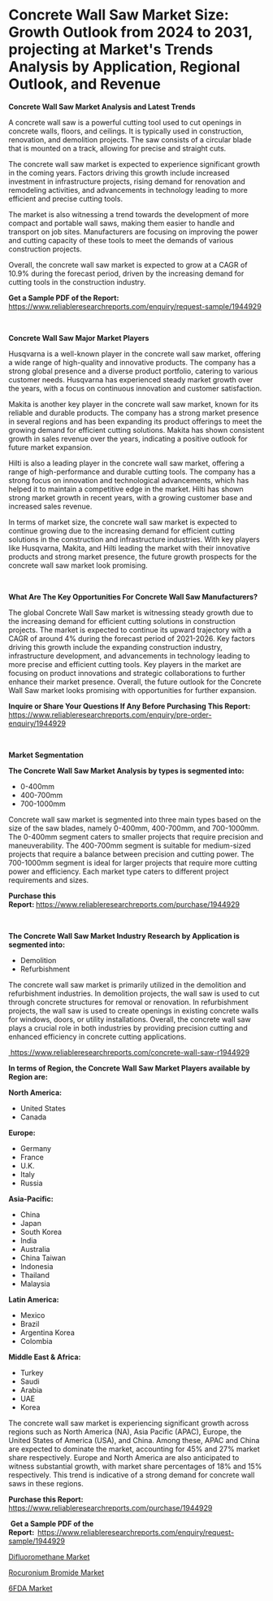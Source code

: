 <p><h1>Concrete Wall Saw Market Size: Growth Outlook from 2024 to 2031, projecting at Market's Trends Analysis by Application, Regional Outlook, and Revenue</h1></p><p><strong>Concrete Wall Saw Market Analysis and Latest Trends</strong></p>
<p><p>A concrete wall saw is a powerful cutting tool used to cut openings in concrete walls, floors, and ceilings. It is typically used in construction, renovation, and demolition projects. The saw consists of a circular blade that is mounted on a track, allowing for precise and straight cuts.</p><p>The concrete wall saw market is expected to experience significant growth in the coming years. Factors driving this growth include increased investment in infrastructure projects, rising demand for renovation and remodeling activities, and advancements in technology leading to more efficient and precise cutting tools.</p><p>The market is also witnessing a trend towards the development of more compact and portable wall saws, making them easier to handle and transport on job sites. Manufacturers are focusing on improving the power and cutting capacity of these tools to meet the demands of various construction projects.</p><p>Overall, the concrete wall saw market is expected to grow at a CAGR of 10.9% during the forecast period, driven by the increasing demand for cutting tools in the construction industry.</p></p>
<p><strong>Get a Sample PDF of the Report:&nbsp;</strong> <a href="https://www.reliableresearchreports.com/enquiry/request-sample/1944929">https://www.reliableresearchreports.com/enquiry/request-sample/1944929</a></p>
<p>&nbsp;</p>
<p><strong>Concrete Wall Saw Major Market Players</strong></p>
<p><p>Husqvarna is a well-known player in the concrete wall saw market, offering a wide range of high-quality and innovative products. The company has a strong global presence and a diverse product portfolio, catering to various customer needs. Husqvarna has experienced steady market growth over the years, with a focus on continuous innovation and customer satisfaction.</p><p>Makita is another key player in the concrete wall saw market, known for its reliable and durable products. The company has a strong market presence in several regions and has been expanding its product offerings to meet the growing demand for efficient cutting solutions. Makita has shown consistent growth in sales revenue over the years, indicating a positive outlook for future market expansion.</p><p>Hilti is also a leading player in the concrete wall saw market, offering a range of high-performance and durable cutting tools. The company has a strong focus on innovation and technological advancements, which has helped it to maintain a competitive edge in the market. Hilti has shown strong market growth in recent years, with a growing customer base and increased sales revenue.</p><p>In terms of market size, the concrete wall saw market is expected to continue growing due to the increasing demand for efficient cutting solutions in the construction and infrastructure industries. With key players like Husqvarna, Makita, and Hilti leading the market with their innovative products and strong market presence, the future growth prospects for the concrete wall saw market look promising.</p></p>
<p>&nbsp;</p>
<p><strong>What Are The Key Opportunities For Concrete Wall Saw Manufacturers?</strong></p>
<p><p>The global Concrete Wall Saw market is witnessing steady growth due to the increasing demand for efficient cutting solutions in construction projects. The market is expected to continue its upward trajectory with a CAGR of around 4% during the forecast period of 2021-2026. Key factors driving this growth include the expanding construction industry, infrastructure development, and advancements in technology leading to more precise and efficient cutting tools. Key players in the market are focusing on product innovations and strategic collaborations to further enhance their market presence. Overall, the future outlook for the Concrete Wall Saw market looks promising with opportunities for further expansion.</p></p>
<p><strong>Inquire or Share Your Questions If Any Before Purchasing This Report:</strong> <a href="https://www.reliableresearchreports.com/enquiry/pre-order-enquiry/1944929">https://www.reliableresearchreports.com/enquiry/pre-order-enquiry/1944929</a></p>
<p>&nbsp;</p>
<p><strong>Market Segmentation</strong></p>
<p><strong>The Concrete Wall Saw Market Analysis by types is segmented into:</strong></p>
<p><ul><li>0-400mm</li><li>400-700mm</li><li>700-1000mm</li></ul></p>
<p><p>Concrete wall saw market is segmented into three main types based on the size of the saw blades, namely 0-400mm, 400-700mm, and 700-1000mm. The 0-400mm segment caters to smaller projects that require precision and maneuverability. The 400-700mm segment is suitable for medium-sized projects that require a balance between precision and cutting power. The 700-1000mm segment is ideal for larger projects that require more cutting power and efficiency. Each market type caters to different project requirements and sizes.</p></p>
<p><strong>Purchase this Report:&nbsp;</strong><a href="https://www.reliableresearchreports.com/purchase/1944929">https://www.reliableresearchreports.com/purchase/1944929</a></p>
<p>&nbsp;</p>
<p><strong>The Concrete Wall Saw Market Industry Research by Application is segmented into:</strong></p>
<p><ul><li>Demolition</li><li>Refurbishment</li></ul></p>
<p><p>The concrete wall saw market is primarily utilized in the demolition and refurbishment industries. In demolition projects, the wall saw is used to cut through concrete structures for removal or renovation. In refurbishment projects, the wall saw is used to create openings in existing concrete walls for windows, doors, or utility installations. Overall, the concrete wall saw plays a crucial role in both industries by providing precision cutting and enhanced efficiency in concrete cutting applications.</p></p>
<p><a href="https://www.reliableresearchreports.com/concrete-wall-saw-r1944929">&nbsp;https://www.reliableresearchreports.com/concrete-wall-saw-r1944929</a></p>
<p><strong>In terms of Region, the Concrete Wall Saw Market Players available by Region are:</strong></p>
<p>
    <p> <strong> North America: </strong>
        <ul>
            <li>United States</li>
            <li>Canada</li>
        </ul>
        </p> 
    <p> <strong> Europe: </strong>
        <ul>
            <li>Germany</li>
            <li>France</li>
            <li>U.K.</li>
            <li>Italy</li>
            <li>Russia</li>
        </ul>
        </p> 
    <p> <strong> Asia-Pacific: </strong>
        <ul>
            <li>China</li>
            <li>Japan</li>
            <li>South Korea</li>
            <li>India</li>
            <li>Australia</li>
            <li>China Taiwan</li>
            <li>Indonesia</li>
            <li>Thailand</li>
            <li>Malaysia</li>
        </ul>
        </p> 
    <p> <strong> Latin America: </strong>
        <ul>
            <li>Mexico</li>
            <li>Brazil</li>
            <li>Argentina Korea</li>
            <li>Colombia</li>
        </ul>
        </p> 
    <p> <strong> Middle East & Africa: </strong>
        <ul>
            <li>Turkey</li>
            <li>Saudi</li>
            <li>Arabia</li>
            <li>UAE</li>
            <li>Korea</li>
        </ul>
    </p>
    </p>
<p><p>The concrete wall saw market is experiencing significant growth across regions such as North America (NA), Asia Pacific (APAC), Europe, the United States of America (USA), and China. Among these, APAC and China are expected to dominate the market, accounting for 45% and 27% market share respectively. Europe and North America are also anticipated to witness substantial growth, with market share percentages of 18% and 15% respectively. This trend is indicative of a strong demand for concrete wall saws in these regions.</p></p>
<p><strong>Purchase this Report: </strong><a href="https://www.reliableresearchreports.com/purchase/1944929">https://www.reliableresearchreports.com/purchase/1944929</a></p>
<p>&nbsp;<strong>Get a Sample PDF of the Report:&nbsp;&nbsp;</strong><a href="https://www.reliableresearchreports.com/enquiry/request-sample/1944929">https://www.reliableresearchreports.com/enquiry/request-sample/1944929</a></p>
<p><strong></strong></p>
<p><p><a href="https://www.linkedin.com/pulse/difluoromethane-market-research-report-key-successful-business-5wy9e?trackingId=lGKxohpV%2F%2FAOmU5XH4pA%2Fw%3D%3D">Difluoromethane Market</a></p><p><a href="https://www.linkedin.com/pulse/rocuronium-bromide-market-research-report-provides-thorough-tsa8e?trackingId=yvzr50AIOEOm4SDx0lFPKA%3D%3D">Rocuronium Bromide Market</a></p><p><a href="https://www.linkedin.com/pulse/6fda-market-offers-provide-insightful-data-time-period-from-2024-vfefe?trackingId=Gu21YVsouV49bcnd5QhM6w%3D%3D">6FDA Market</a></p></p>
